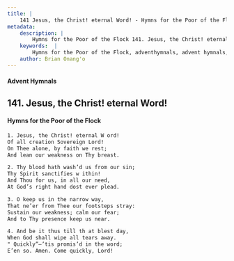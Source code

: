 ```yaml
---
title: |
    141 Jesus, the Christ! eternal Word! - Hymns for the Poor of the Flock
metadata:
    description: |
        Hymns for the Poor of the Flock 141. Jesus, the Christ! eternal Word!. Jesus, the Christ! eternal W ord!  Of all creation Sovereign Lord! On Thee alone, by faith we rest; And lean our weakness on Thy breast. 
    keywords:  |
        Hymns for the Poor of the Flock, adventhymnals, advent hymnals, Jesus, the Christ! eternal Word!, Jesus, the Christ! eternal W ord! , 
    author: Brian Onang'o
---
```


#### Advent Hymnals
## 141. Jesus, the Christ! eternal Word!
####  Hymns for the Poor of the Flock

```txt
1. Jesus, the Christ! eternal W ord! 
Of all creation Sovereign Lord!
On Thee alone, by faith we rest;
And lean our weakness on Thy breast.

2. Thy blood hath wash’d us from our sin; 
Thy Spirit sanctifies w ithin!
And Thou for us, in all our need,
At God’s right hand dost ever plead.

3. O keep us in the narrow way,
That ne’er from Thee our footsteps stray: 
Sustain our weakness; calm our fear;
And to Thy presence keep us near.

4. And be it thus till th at blest day,
When God shall wipe all tears away.
" Quickly”—’tis promis’d in the word; 
E’en so. Amen. Come quickly, Lord!
```